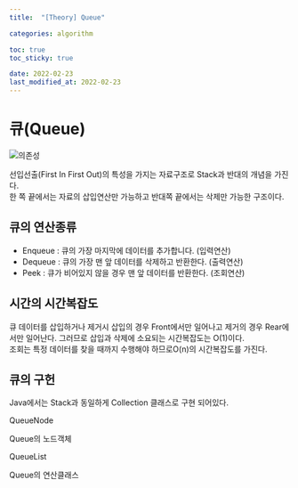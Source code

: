 ```yaml
---
title:  "[Theory] Queue"

categories: algorithm

toc: true
toc_sticky: true

date: 2022-02-23
last_modified_at: 2022-02-23
---
```


# 큐(Queue)

![의존성]({{site.url}}/assets/image/2022/2022-02-23/queue001.png)

선입선출(First In First Out)의 특성을 가지는 자료구조로 Stack과 반대의 개념을 가진다.  
한 쪽 끝에서는 자료의 삽입연산만 가능하고 반대쪽 끝에서는 삭제만 가능한 구조이다.

## 큐의 연산종류

 - Enqueue : 큐의 가장 마지막에 데이터를 추가합니다. (입력연산)
 - Dequeue : 큐의 가장 맨 앞 데이터를 삭제하고 반환한다. (출력연산)
 - Peek : 큐가 비어있지 않을 경우 맨 앞 데이터를 반환한다. (조회연산)

## 시간의 시간복잡도

큐 데이터를 삽입하거나 제거시 삽입의 경우 Front에서만 일어나고 제거의 경우 Rear에서만 일어난다.
그러므로 삽입과 삭제에 소요되는 시간복잡도는 O(1)이다.  
조회는 특정 데이터를 찾을 때까지 수행해야 하므로O(n)의 시간복잡도를 가진다.

## 큐의 구헌

Java에서는 Stack과 동일하게 Collection 클래스로 구현 되어있다.

QueueNode

Queue의 노드객체

<script src="https://gist.github.com/dh37789/03387c475032aa8a2109d22d11aac2f1.js"></script>

QueueList

Queue의 연산클래스

<script src="https://gist.github.com/dh37789/b81f303d8f89c1cbd4f14cc51d2afd27.js"></script>